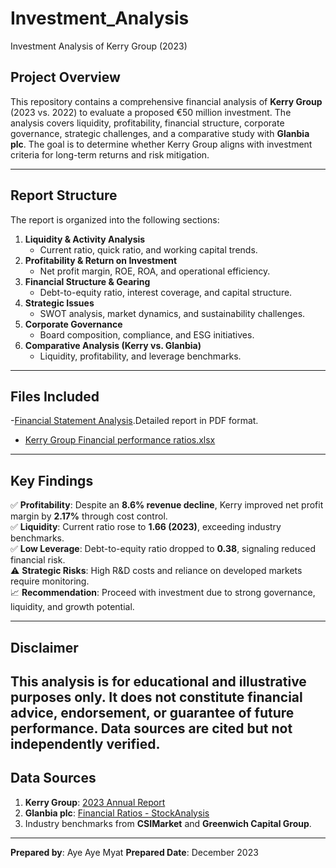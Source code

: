 # Investment_Analysis
 Investment Analysis of Kerry Group (2023)

## Project Overview
This repository contains a comprehensive financial analysis of **Kerry Group** (2023 vs. 2022) to evaluate a proposed €50 million investment. The analysis covers liquidity, profitability, financial structure, corporate governance, strategic challenges, and a comparative study with **Glanbia plc**. The goal is to determine whether Kerry Group aligns with investment criteria for long-term returns and risk mitigation.

---

## Report Structure
The report is organized into the following sections:  
1. **Liquidity & Activity Analysis**  
   - Current ratio, quick ratio, and working capital trends.  
2. **Profitability & Return on Investment**  
   - Net profit margin, ROE, ROA, and operational efficiency.  
3. **Financial Structure & Gearing**  
   - Debt-to-equity ratio, interest coverage, and capital structure.  
4. **Strategic Issues**  
   - SWOT analysis, market dynamics, and sustainability challenges.  
5. **Corporate Governance**  
   - Board composition, compliance, and ESG initiatives.  
6. **Comparative Analysis (Kerry vs. Glanbia)**  
   - Liquidity, profitability, and leverage benchmarks.  

---

## Files Included  
-[Financial Statement Analysis](https://github.com/ayeayemyat-miso/Investment_Analysis-/blob/main/Investment%20Analysis%20(Kerry%20Group).pdf).Detailed report in PDF format.  
- [Kerry Group Financial performance ratios.xlsx](https://github.com/ayeayemyat-miso/Investment_Analysis-/blob/main/Investment%20Analysis%20(Kerry).xlsx)  

---

## Key Findings  
✅ **Profitability**: Despite an **8.6% revenue decline**, Kerry improved net profit margin by **2.17%** through cost control.  
✅ **Liquidity**: Current ratio rose to **1.66 (2023)**, exceeding industry benchmarks.  
✅ **Low Leverage**: Debt-to-equity ratio dropped to **0.38**, signaling reduced financial risk.  
⚠️ **Strategic Risks**: High R&D costs and reliance on developed markets require monitoring.  
📈 **Recommendation**: Proceed with investment due to strong governance, liquidity, and growth potential.  

---

## Disclaimer  
This analysis is **for educational and illustrative purposes only**. It does not constitute financial advice, endorsement, or guarantee of future performance. Data sources are cited but not independently verified.
---

## Data Sources  
1. **Kerry Group**: [2023 Annual Report](https://www.kerrygroup.com/investors/financial-reports)  
2. **Glanbia plc**: [Financial Ratios - StockAnalysis](https://stockanalysis.com/quote/ise/GL9/financials/ratios/)  
3. Industry benchmarks from **CSIMarket** and **Greenwich Capital Group**.  

---

**Prepared by**: Aye Aye Myat 
**Prepared Date**: December 2023  
